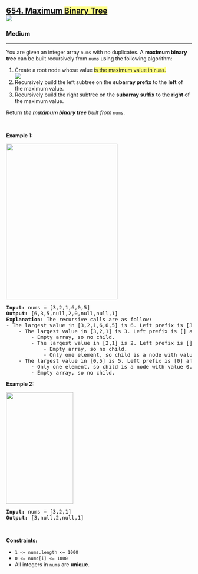 <h2><a href="https://leetcode.com/problems/maximum-binary-tree/">654. Maximum <lighter data-id="lgt2616153007259743" data-unique-lighter-id="1" style="background-color: rgb(255, 255, 131); user-select: auto;">Binary Tree</lighter><div class="liner-thread-icon FIRST owner HIDE" data-id="244050645" data-unique-lighter-id="1" id="lgt244050645" style="display: block; user-select: auto;">
              <img class="liner-thread-bubble" data-id="244050645" src="https://gcpstorage.getliner.com/liner-service-bucket/user_photo_default/color-8/E.jpg" style="user-select: auto;">
          </div></a></h2><h3>Medium</h3><hr><div style="user-select: auto;"><p style="user-select: auto;">You are given an integer array <code style="user-select: auto;">nums</code> with no duplicates. A <strong style="user-select: auto;">maximum binary tree</strong> can be built recursively from <code style="user-select: auto;">nums</code> using the following algorithm:</p>

<ol style="user-select: auto;">
	<li style="user-select: auto;">Create a root node whose value <lighter data-id="lgt30627368589655823" data-unique-lighter-id="2" style="background-color: rgb(255, 255, 131); user-select: auto;">is the maximum value in </lighter><code style="user-select: auto;"><lighter data-id="lgt30627368589655823" data-unique-lighter-id="2" style="background-color: rgb(255, 255, 131); user-select: auto;">nums</lighter></code><lighter data-id="lgt30627368589655823" data-unique-lighter-id="2" style="background-color: rgb(255, 255, 131); user-select: auto;">.</lighter><div class="liner-thread-icon FIRST owner HIDE" data-id="244050649" data-unique-lighter-id="2" id="lgt244050649" style="display: block; user-select: auto;">
              <img class="liner-thread-bubble" data-id="244050649" src="https://gcpstorage.getliner.com/liner-service-bucket/user_photo_default/color-8/E.jpg" style="user-select: auto;">
          </div></li>
	<li style="user-select: auto;">Recursively build the left subtree on the <strong style="user-select: auto;">subarray prefix</strong> to the <strong style="user-select: auto;">left</strong> of the maximum value.</li>
	<li style="user-select: auto;">Recursively build the right subtree on the <strong style="user-select: auto;">subarray suffix</strong> to the <strong style="user-select: auto;">right</strong> of the maximum value.</li>
</ol>

<p style="user-select: auto;">Return <em style="user-select: auto;">the <strong style="user-select: auto;">maximum binary tree</strong> built from </em><code style="user-select: auto;">nums</code>.</p>

<p style="user-select: auto;">&nbsp;</p>
<p style="user-select: auto;"><strong style="user-select: auto;">Example 1:</strong></p>
<img alt="" src="https://assets.leetcode.com/uploads/2020/12/24/tree1.jpg" style="width: 302px; height: 421px; user-select: auto;">
<pre style="user-select: auto;"><strong style="user-select: auto;">Input:</strong> nums = [3,2,1,6,0,5]
<strong style="user-select: auto;">Output:</strong> [6,3,5,null,2,0,null,null,1]
<strong style="user-select: auto;">Explanation:</strong> The recursive calls are as follow:
- The largest value in [3,2,1,6,0,5] is 6. Left prefix is [3,2,1] and right suffix is [0,5].
    - The largest value in [3,2,1] is 3. Left prefix is [] and right suffix is [2,1].
        - Empty array, so no child.
        - The largest value in [2,1] is 2. Left prefix is [] and right suffix is [1].
            - Empty array, so no child.
            - Only one element, so child is a node with value 1.
    - The largest value in [0,5] is 5. Left prefix is [0] and right suffix is [].
        - Only one element, so child is a node with value 0.
        - Empty array, so no child.
</pre>

<p style="user-select: auto;"><strong style="user-select: auto;">Example 2:</strong></p>
<img alt="" src="https://assets.leetcode.com/uploads/2020/12/24/tree2.jpg" style="width: 182px; height: 301px; user-select: auto;">
<pre style="user-select: auto;"><strong style="user-select: auto;">Input:</strong> nums = [3,2,1]
<strong style="user-select: auto;">Output:</strong> [3,null,2,null,1]
</pre>

<p style="user-select: auto;">&nbsp;</p>
<p style="user-select: auto;"><strong style="user-select: auto;">Constraints:</strong></p>

<ul style="user-select: auto;">
	<li style="user-select: auto;"><code style="user-select: auto;">1 &lt;= nums.length &lt;= 1000</code></li>
	<li style="user-select: auto;"><code style="user-select: auto;">0 &lt;= nums[i] &lt;= 1000</code></li>
	<li style="user-select: auto;">All integers in <code style="user-select: auto;">nums</code> are <strong style="user-select: auto;">unique</strong>.</li>
</ul>
</div>